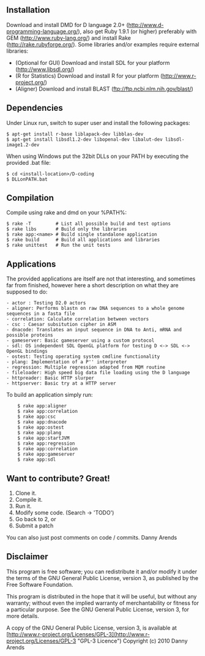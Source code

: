 Installation
------------
Download and install DMD for D language 2.0+ (http://www.d-programming-language.org/), 
also get Ruby 1.9.1 (or higher) preferably with GEM (http://www.ruby-lang.org/) and 
install Rake (http://rake.rubyforge.org/). Some libraries and/or examples require 
external libraries:

- (Optional for GUI) Download and install SDL for your platform (http://www.libsdl.org/)
- (R for Statistics) Download and install R for your platform (http://www.r-project.org/)
- (Aligner) Download and install BLAST (ftp://ftp.ncbi.nlm.nih.gov/blast/)

Dependencies
------------
Under Linux run, switch to super user and install the following packages:

    $ apt-get install r-base liblapack-dev libblas-dev 
    $ apt-get install libsdl1.2-dev libopenal-dev libalut-dev libsdl-image1.2-dev

When using Windows put the 32bit DLLs on your PATH by executing the provided .bat file:

    $ cd <install-location>/D-coding
    $ DLLonPATH.bat

Compilation
-----------
Compile using rake and dmd on your %PATH%:

    $ rake -T         # List all possible build and test options
    $ rake libs       # Build only the libraries
    $ rake app:<name> # Build single standalone application
    $ rake build      # Build all applications and libraries
    $ rake unittest   # Run the unit tests

Applications
------------
The provided applications are itself are not that interesting, and sometimes far from finished, 
however here a short description on what they are supposed to do:

    - actor : Testing D2.0 actors
    - aligner: Performs blastn on raw DNA sequences to a whole genome sequences in a fasta file
    - correlation: Calculate correlation between vectors
    - csc : Caesar subsitution cipher in ASM
    - dnacode: Translates an input sequence in DNA to Anti, mRNA and possible proteins
    - gameserver: Basic gameserver using a custom protocol
    - sdl: OS independent SDL OpenGL platform for testing D <-> SDL <-> OpenGL bindings
    - ostest: Testing operating system cmdline functionality
    - plang: Implementation of a P'' interpreter
    - regression: Multiple regression adapted from MQM routine
    - fileloader: High speed big data file loading using the D language
    - httpreader: Basic HTTP slurper
    - httpserver: Basic try at a HTTP server

To build an application simply run:

```
    $ rake app:aligner
    $ rake app:correlation
    $ rake app:csc
    $ rake app:dnacode
    $ rake app:ostest
    $ rake app:plang
    $ rake app:startJVM
    $ rake app:regression
    $ rake app:correlation
    $ rake app:gameserver
    $ rake app:sdl
```

Want to contribute? Great!
------------

1. Clone it.
2. Compile it.
3. Run it.
4. Modify some code. (Search -> 'TODO')
5. Go back to 2, or
6. Submit a patch

You can also just post comments on code / commits.
Danny Arends

Disclaimer
----------
This program is free software; you can redistribute it and/or
modify it under the terms of the GNU General Public License,
version 3, as published by the Free Software Foundation.

This program is distributed in the hope that it will be useful,
but without any warranty; without even the implied warranty of
merchantability or fitness for a particular purpose.  See the GNU
General Public License, version 3, for more details.

A copy of the GNU General Public License, version 3, is available
at [http://www.r-project.org/Licenses/GPL-3](http://www.r-project.org/Licenses/GPL-3 "GPL-3 Licence")
Copyright (c) 2010 Danny Arends
